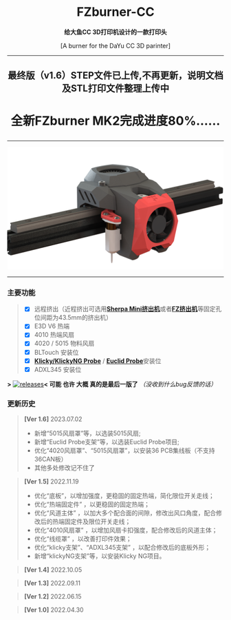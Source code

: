 <h1 align="center">FZburner-CC</h1>

**<p align="center">给大鱼CC 3D打印机设计的一款打印头</p>**
<p align="center">[A burner for the DaYu CC 3D parinter]</p>

 ---
## **<p align="center">最终版（v1.6）STEP文件已上传,不再更新，说明文档及STL打印文件整理上传中</p>**
# <p align="center">全新FZburner MK2完成进度80%……</p>

 ---
 
![FZburner-CC](Images-效果图/FZburner-CC.png)
 
 ---
  
### 主要功能
> - [x] 远程挤出（近程挤出可选用[**Sherpa Mini挤出机**](https://github.com/Annex-Engineering/Sherpa_Mini-Extruder)或者[**FZ挤出机**](https://github.com/FZaii/FZ-Extruder)等固定孔位间距为43.5mm的挤出机）
> - [x] E3D V6 热端
> - [x] 4010 热端风扇
> - [x] 4020 / 5015 物料风扇
> - [x] BLTouch 安装位
> - [x] [**Klicky/KlickyNG Probe**](https://github.com/jlas1/Klicky-Probe) / [**Euclid Probe**](https://github.com/nionio6915/Euclid_Probe)安装位
> - [x] ADXL345 安装位
 
**>** [![releases](https://img.shields.io/github/v/release/FZaii/FZburner-CC)](https://github.com/FZaii/FZburner-CC/releases)**<      可能 也许 大概 真的是最后一版了** *（没收到什么bug反馈的话）*

### 更新历史

> **[Ver 1.6]** 2023.07.02
> - 新增“5015风扇罩”等，以选装5015风扇;
> - 新增“Euclid Probe支架”等，以选装Euclid Probe项目;
> - 优化“4020风扇罩”、“5015风扇罩”，以安装36 PCB集线板（不支持36CAN板）
> - 其他多处修改记不住了


> **[Ver 1.5]** 2022.11.19  
> - 优化“底板”，以增加强度，更稳固的固定热端，简化限位开关走线；
> - 优化“热端固定件” ，以更稳固的固定热端；
> - 优化“风道主体” ，以加大多个配合面的间隙，修改出风口角度，配合修改后的热端固定件及限位开关走线；
> - 优化“4010风扇罩” ，以增加风扇卡扣强度，配合修改后的风道主体；
> - 优化“线缆罩” ，以改善打印件效果；
> - 优化“klicky支架”、“ADXL345支架” ，以配合修改后的底板外形；
> - 新增“klickyNG支架”等，以安装Klicky NG项目。
 
> **[Ver 1.4]** 2022.10.05
 
> **[Ver 1.3]** 2022.09.11

> **[Ver 1.2]** 2022.06.15

> **[Ver 1.0]** 2022.04.30 
